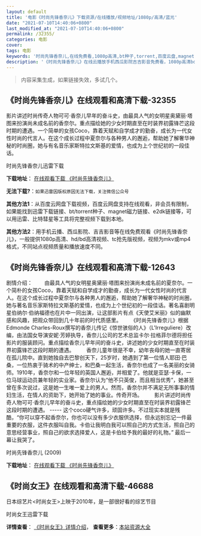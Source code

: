 ```yaml
---
layout: default
title: '电影《时尚先锋香奈儿》下载资源/在线播放/视频地址/1080p/高清/蓝光'
date: "2021-07-10T14:40:06+0800"
last_modified_at: "2021-07-10T14:40:06+0800"
permalink: /32355/
categories: 电影
cover:
tags: 电影
keywords: '时尚先锋香奈儿,在线免费看,1080p高清,bt种子,torrent,百度云盘,magnet,磁力链,迅雷下载资源'
description: '《时尚先锋香奈儿》在线云播放手机西瓜影院吉吉影音免费看，1080p高清bd/hd未删减完整版和tc抢先枪版，mkv/mp4格式，附带bt/torrent种子、magnet/磁力链、百度云盘、网盘资源迅雷下载链接'
---
```


>内容采集生成，如果链接失效，多试几个。


## 《时尚先锋香奈儿》在线观看和高清下载-32355

影片讲述时尚传奇人物可可·香奈儿早年的奋斗史，由最具人气的女明星奥黛丽·塔图来扮演尚未成名前的香奈尔。重点描绘她的少女时期直至在时装界初露锋芒这段时期的遭遇。一个简单的女孩Coco，靠着天赋和自学成才的勤奋，成长为一代女性时尚的代言人。在这个成长过程中夏奈尔与各种男人的邂逅，帮助她了解奢华神秘的时尚圈，她与有名音乐家斯特拉文斯基的爱情，也成为上个世纪初的一段佳话。</p>


时尚先锋香奈儿迅雷下载

**下载地址**： [在线观看下载 《时尚先锋香奈儿》](https://www.993dy.com//vod-detail-id-16359.html) 


**无法下载?**：`如果迅雷因版权原因无法下载，关注微信公众号 `

**其他方法1**：从百度云网盘下载视频，百度云网盘支持在线观看，非会员有限制，如果能找到迅雷下载链接、bt/torrent种子、magnet磁力链接、e2dk链接等，可以用迅雷、比特彗星等工具将完整视频下载到本地。

**其他方法2**：用手机云播、西瓜影院、吉吉影音等在线免费观看《时尚先锋香奈儿》，一般提供1080p高清、hd/bd高清视频、tc抢先版视频，视频为mkv或mp4格式，不同站点视频质量和播放速度不同。


## 《时尚先锋香奈儿》在线观看和高清下载-12643

剧情介绍： 　　由最具人气的女明星奥黛丽·塔图来扮演尚未成名前的夏奈尔。一个简朴的女孩Coco，靠着天赋和自学成才的勤奋，成长为一代女性时尚的代言人。在这个成长过程中夏奈尔与各种男人的邂逅，帮助她了解奢华神秘的时尚圈，她与著名音乐家斯特拉文斯基的爱情，也成为上个世纪初的一段佳话。著名喜剧明星伯纳尔·伯纳福德也在片中一同出演，让这部影片有点《天使艾米丽》似的幽默感和风趣，把观众带回到几十年前的时代质感里。 　　《时尚先锋香奈儿》根据Edmonde Charles-Roux撰写的香奈儿传记《惊世骇俗的人》（L'Irreguliere）改编，由法国女导演安妮·芳婷执导，香奈儿公司的艺术总监卡尔·拉格菲尔德将担任影片的服装顾问。重点描绘香奈儿早年间的奋斗史，讲述她的少女时期直至在时装界初露锋芒这段时期的遭遇。 　　香奈儿童年很是不幸，幼年丧母的她一直寄居在孤儿院中。直到她独自去巴黎创天下，25岁时，她遇到了第一位情人耶田·巴桑，一位热衷于骑术的中产绅士，和巴桑一起生活，香奈尔也成了一名美丽的女骑师。1910年，香奈尔和一位年轻的英国人邂逅，并相爱了。他就是亚瑟·卡保，一位马球运动员兼年轻的实业家。香奈尔认为“他不只英俊，而且相当优秀”，她甚至曾在多次说过，这是她一生唯一爱上的男人。然而，香奈尔并不满足无所事事的情妇生活，在情人的资助下，她开始了她的事业。传奇开场。 　　影片讲述时尚传奇人物可可·香奈儿早年的奋斗史，重点描绘她的少女时期直至在时装界初露锋芒这段时期的遭遇。 ----- 这个coco硬气许多，顽固许多。不过现实本就是残酷，“你可以穿不起香奈尔，你也可以没有多少衣服供选择，但永远别忘记一件最重要的衣服，这件衣服叫自我。卡伯让我明白我可以照自己的方式生活，照自己的意思经营事业，照自己的欲求选择爱人，这是卡伯给予我的最好的礼物。” 最后一幕让我哭了。


时尚先锋香奈儿 (2009)

**下载地址**： [在线观看下载 《时尚先锋香奈儿》](https://www.btbtdy.me/btdy/dy6699.html) 


## 《时尚女王》在线观看和高清下载-46688

日本综艺片<时尚女王>上映于2010年，是一部很好看的综艺节目


时尚女王迅雷下载

**详情查看**： [《时尚女王》详情介绍](/movie/46688/)， **查看更多**：[本站资源大全](/movie/t/all/)

